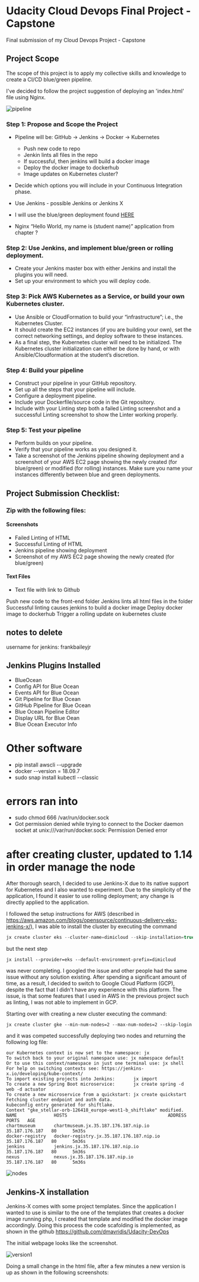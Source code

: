# Udacity Cloud Devops Final Project - Capstone
Final submission of my Cloud Devops Project - Capstone

## Project Scope

The scope of this project is to apply my collective skills and knowledge to create a CI/CD blue/green pipeline. 

I've decided to follow the project suggestion of deploying an 'index.html' file using Nginx.



![pipeline](images/pipeline.png)

### Step 1: Propose and Scope the Project
- Pipeline will be: GitHub -> Jenkins -> Docker -> Kubernetes
	- Push new code to repo
	- Jenkin lints all files in the repo
	- If successful, then jenkins will build a docker image
	- Deploy the docker image to dockerhub
	- Image updates on Kubernetes cluster?

- Decide which options you will include in your Continuous Integration phase.
- Use Jenkins - possible Jenkins or Jenkins X
- I will use the blue/green deployment found [HERE](https://medium.com/@andresaaap/simple-blue-green-deployment-in-kubernetes-using-minikube-b88907b2e267)
- Nginx “Hello World, my name is (student name)” application from chapter ?

### Step 2: Use Jenkins, and implement blue/green or rolling deployment.
- Create your Jenkins master box with either Jenkins and install the plugins you will need.
- Set up your environment to which you will deploy code.

### Step 3: Pick AWS Kubernetes as a Service, or build your own Kubernetes cluster.
- Use Ansible or CloudFormation to build your “infrastructure”; i.e., the Kubernetes Cluster.
- It should create the EC2 instances (if you are building your own), set the correct networking settings, and deploy software to these instances.
- As a final step, the Kubernetes cluster will need to be initialized. The Kubernetes cluster initialization can either be done by hand, or with Ansible/Cloudformation at the student’s discretion.

### Step 4: Build your pipeline
- Construct your pipeline in your GitHub repository.
- Set up all the steps that your pipeline will include.
- Configure a deployment pipeline.
- Include your Dockerfile/source code in the Git repository.
- Include with your Linting step both a failed Linting screenshot and a successful Linting screenshot to show the Linter working properly.

### Step 5: Test your pipeline
- Perform builds on your pipeline.
- Verify that your pipeline works as you designed it.
- Take a screenshot of the Jenkins pipeline showing deployment and a screenshot of your AWS EC2 page showing the newly created (for blue/green) or modified (for rolling) instances. Make sure you name your instances differently between blue and green deployments.


## Project Submission Checklist:
### Zip with the following files:

#### Screenshots
- Failed Linting of HTML
- Successful Linting of HTML
- Jenkins pipeline showing deployment 
- Screenshot of my AWS EC2 page showing the newly created (for blue/green)

#### Text Files
- Text file with link to Github 


Push new code to the front-end folder
Jenkins lints all html files in the folder
Successful linting causes jenkins to build a docker image
Deploy docker image to dockerhub
Trigger a rolling update on kubernetes cluste

## notes to delete
username for jenkins: frankbaileyjr


## Jenkins Plugins Installed
- BlueOcean
- Config API for Blue Ocean
- Events API for Blue Ocean
- Git Pipeline for Blue Ocean
- GitHub Pipeline for Blue Ocean
- Blue Ocean Pipeline Editor
- Display URL for Blue Oean
- Blue Ocean Executor Info

# Other software
- pip install awscli --upgrade
- docker --version = 18.09.7 
- sudo snap install kubectl --classic

# errors ran into 
- sudo chmod 666 /var/run/docker.sock 
- Got permission denied while trying to connect to the Docker daemon socket at unix:///var/run/docker.sock: Permission Denied error



# after creating cluster, updated to 1.14 in order manage the node































After thorough search, I decided to use Jenkins-X due to its native support for Kubernetes and I also wanted to experiment. Due to the simplicity of the application, I found it easier to use rolling deployment; any change is directly applied to the application. 

I followed the setup instructions for AWS (described in <https://aws.amazon.com/blogs/opensource/continuous-delivery-eks-jenkins-x/>), I was able to install the cluster by executing the command

```javascript
jx create cluster eks --cluster-name=dimicloud --skip-installation=true
```

but the next step

```
jx install --provider=eks --default-environment-prefix=dimicloud
```

was never completing. I googled the issue and other people had the same issue without any solution existing. After spending a significant amount of time, as a result, I decided to switch to Google Cloud Platform (GCP), despite the fact that I didn't have any experience with this platform. The issue, is that some features that I used in AWS in the previous project such as linting, I was not able to implement in GCP. 

Starting over with creating a new cluster executing the command:

```
jx create cluster gke --min-num-nodes=2 --max-num-nodes=2 --skip-login
```

and it was competed successfully deploying two nodes and returning the following log file:

```
our Kubernetes context is now set to the namespace: jx
To switch back to your original namespace use: jx namespace default
Or to use this context/namespace in just one terminal use: jx shell
For help on switching contexts see: https://jenkins-x.io/developing/kube-context/
To import existing projects into Jenkins:       jx import
To create a new Spring Boot microservice:       jx create spring -d web -d actuator
To create a new microservice from a quickstart: jx create quickstart
Fetching cluster endpoint and auth data.
kubeconfig entry generated for shiftlake.
Context "gke_stellar-orb-126418_europe-west1-b_shiftlake" modified.
NAME              HOSTS                                      ADDRESS          PORTS   AGE
chartmuseum       chartmuseum.jx.35.187.176.187.nip.io       35.187.176.187   80      5m35s
docker-registry   docker-registry.jx.35.187.176.187.nip.io   35.187.176.187   80      5m36s
jenkins           jenkins.jx.35.187.176.187.nip.io           35.187.176.187   80      5m36s
nexus             nexus.jx.35.187.176.187.nip.io             35.187.176.187   80      5m36s
```

![nodes](images/nodes.png)



## Jenkins-X installation

Jenkins-X comes with some project templates. Since the application I wanted to use is similar to the one of the templates that creates a docker image running php, I created that template and modified the docker image accordingly. Doing this process the code scafolding is implemented, as shown in the github <https://github.com/dmavridis/Udacity-DevOps>

The initial webpage looks like the screenshot. 

![version1](images/version1.png)

Doing a small change in the html file, after a few minutes a new version is up as shown in the following screenshots:







